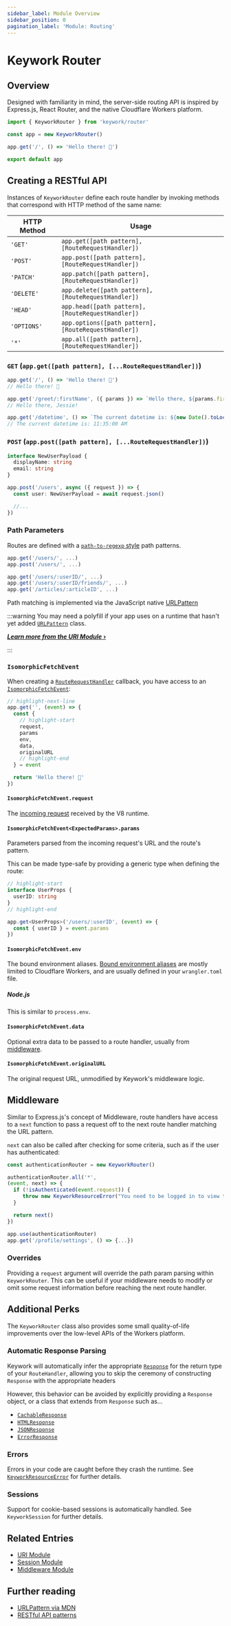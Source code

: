 ```yaml
---
sidebar_label: Module Overview
sidebar_position: 0
pagination_label: 'Module: Routing'
---
```


# Keywork Router

## Overview

Designed with familiarity in mind, the server-side routing API is inspired by
Express.js, React Router, and the native Cloudflare Workers platform.

```ts title="worker.ts"
import { KeyworkRouter } from 'keywork/router'

const app = new KeyworkRouter()

app.get('/', () => 'Hello there! 👋')

export default app
```

## Creating a RESTful API

Instances of `KeyworkRouter` define each route handler by
invoking methods that correspond with HTTP method of the same name:

| HTTP Method | Usage                                                |
| ----------- | ---------------------------------------------------- |
| `'GET'`     | `app.get([path pattern], [RouteRequestHandler])`     |
| `'POST'`    | `app.post([path pattern], [RouteRequestHandler])`    |
| `'PATCH'`   | `app.patch([path pattern], [RouteRequestHandler])`   |
| `'DELETE'`  | `app.delete([path pattern], [RouteRequestHandler])`  |
| `'HEAD'`    | `app.head([path pattern], [RouteRequestHandler])`    |
| `'OPTIONS'` | `app.options([path pattern], [RouteRequestHandler])` |
| `'*'`       | `app.all([path pattern], [RouteRequestHandler])`     |

### `GET` (`app.get([path pattern], [...RouteRequestHandler])`)

```ts title="GET http://localhost:8788"
app.get('/', () => 'Hello there! 👋')
// Hello there! 👋
```

```ts title="GET http://localhost:8788/greet/jessie"
app.get('/greet/:firstName', ({ params }) => `Hello there, ${params.firstName}!`)
// Hello there, Jessie!
```

```ts title="GET http://localhost:8788/datetime"
app.get('/datetime', () => `The current datetime is: ${new Date().toLocaleTimeString()}`)
// The current datetime is: 11:35:00 AM
```

### `POST` (`app.post([path pattern], [...RouteRequestHandler])`)

```ts title="POST http://localhost:8788/users"
interface NewUserPayload {
  displayName: string
  email: string
}

app.post('/users', async ({ request }) => {
  const user: NewUserPayload = await request.json()

  //...
})
```

### Path Parameters

Routes are defined with a [`path-to-regexp` style](https://www.npmjs.com/package/path-to-regexp) path patterns.

```ts
app.get('/users/', ...)
app.post('/users/', ...)

app.get('/users/:userID/', ...)
app.get('/users/:userID/friends/', ...)
app.get('/articles/:articleID', ...)
```

Path matching is implemented via the JavaScript native [URLPattern](https://developer.mozilla.org/en-US/docs/Web/API/URLPattern/URLPattern)

:::warning
You may need a polyfill if your app uses on a runtime that hasn't yet added [`URLPattern`](https://developer.mozilla.org/en-US/docs/Web/API/URLPattern/URLPattern) class.

[**_Learn more from the URI Module_ ›**](/modules/uri)

:::

### `IsomorphicFetchEvent`

When creating a [`RouteRequestHandler`](/modules/router/route/api/interfaces/RouteRequestHandler) callback,
you have access to an [`IsomorphicFetchEvent`](/modules/events/api/classes/IsomorphicFetchEvent):

```ts title="GET http://localhost:8788"
// highlight-next-line
app.get('', (event) => {
  const {
    // highlight-start
    request,
    params
    env,
    data,
    originalURL
    // highlight-end
  } = event

  return 'Hello there! 👋'
})
```

#### `IsomorphicFetchEvent.request`

The [incoming request](https://developer.mozilla.org/en-US/docs/Web/API/Request) received by the V8 runtime.

#### `IsomorphicFetchEvent<ExpectedParams>.params`

Parameters parsed from the incoming request's URL and the route's pattern.

This can be made type-safe by providing a generic type when defining the route:

```ts title="GET http://localhost:8788/users/cambria"
// highlight-start
interface UserProps {
  userID: string
}
// highlight-end

app.get<UserProps>('/users/:userID', (event) => {
  const { userID } = event.params
})
```

#### `IsomorphicFetchEvent.env`

The bound environment aliases.
[Bound environment aliases](https://developers.cloudflare.com/workers/platform/environment-variables/)
are mostly limited to Cloudflare Workers, and are usually defined in your `wrangler.toml` file.

##### Node.js

This is similar to `process.env`.

#### `IsomorphicFetchEvent.data`

Optional extra data to be passed to a route handler, usually from [middleware](/modules/router/middleware/).

#### `IsomorphicFetchEvent.originalURL`

The original request URL, unmodified by Keywork's middleware logic.

## Middleware

Similar to Express.js's concept of Middleware, route handlers have access to a
`next` function to pass a request off to the next route handler matching the URL pattern.

`next` can also be called after checking for some criteria, such as if the user has authenticated:

```ts title="Check if a user is allowed to view a page"
const authenticationRouter = new KeyworkRouter()

authenticationRouter.all('*',
(event, next) => {
  if (!isAuthenticated(event.request)) {
     throw new KeyworkResourceError("You need to be logged in to view that!", Status.Forbidden)
  }

  return next()
})

app.use(authenticationRouter)
app.get('/profile/settings', () => {...})
```

### Overrides

Providing a `request` argument will override the path param parsing within `KeyworkRouter`.
This can be useful if your middleware needs to modify or omit some request information before reaching
the next route handler.

## Additional Perks

The `KeyworkRouter` class also provides some small quality-of-life improvements
over the low-level APIs of the Workers platform.

### Automatic Response Parsing

Keywork will automatically infer the appropriate [`Response`](https://developer.mozilla.org/en-US/docs/Web/API/Response) for the return type
of your `RouteHandler`, allowing you to skip the ceremony of constructing
`Response` with the appropriate headers

However, this behavior can be avoided by explicitly providing a `Response` object,
or a class that extends from `Response` such as...

- [`CachableResponse`](/modules/http/response/api/classes/CachableResponse)
- [`HTMLResponse`](/modules/http/response/api/classes/HTMLResponse)
- [`JSONResponse`](/modules/http/response/api/classes/JSONResponse)
- [`ErrorResponse`](/modules/http/response/api/classes/ErrorResponse)

### Errors

Errors in your code are caught before they crash the runtime.
See [`KeyworkResourceError`](/modules/errors/api/classes/KeyworkResourceError) for further details.

### Sessions

Support for cookie-based sessions is automatically handled.
See `KeyworkSession` for further details.

## Related Entries

- [URI Module](/modules/uri)
- [Session Module](/modules/session)
- [Middleware Module](/modules/router/middleware)

## Further reading

- [URLPattern via MDN](https://developer.mozilla.org/en-US/docs/Web/API/URLPattern)
- [RESTful API patterns](https://www.restapitutorial.com/lessons/httpmethods.html)
